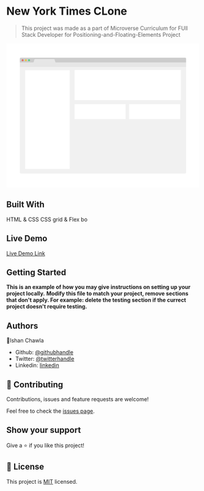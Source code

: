 # New York Times CLone

> This project was made as a part of Microverse Curriculum for FUll Stack Developer for Positioning-and-Floating-Elements Project

![screenshot](./app_screenshot.png)


## Built With

HTML & CSS
CSS grid & Flex bo

## Live Demo

[Live Demo Link](https://rawcdn.githack.com/ishanchawla1/Positioning-and-Floating-Elements/55198c8aa2f456af37c9599a904c0ed5a704adb0/index.html)


## Getting Started

**This is an example of how you may give instructions on setting up your project locally.**
**Modify this file to match your project, remove sections that don't apply. For example: delete the testing section if the currect project doesn't require testing.**


## Authors

👤Ishan Chawla

- Github: [@githubhandle](https://github.com/ishanchawla1)
- Twitter: [@twitterhandle](https://twitter.com/Ishanchawla1884)
- Linkedin: [linkedin](https://www.linkedin.com/in/ishan-chawla-232988b5/)

## 🤝 Contributing

Contributions, issues and feature requests are welcome!

Feel free to check the [issues page](https://github.com/ishanchawla1/Positioning-and-Floating-Elements/issues).

## Show your support

Give a ⭐️ if you like this project!


## 📝 License

This project is [MIT](lic.url) licensed.

